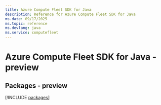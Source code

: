 ```yaml
---
title: Azure Compute Fleet SDK for Java
description: Reference for Azure Compute Fleet SDK for Java
ms.date: 09/17/2025
ms.topic: reference
ms.devlang: java
ms.service: computefleet
---
```

# Azure Compute Fleet SDK for Java - preview
## Packages - preview
[!INCLUDE [packages](compute-fleet-index.md)]